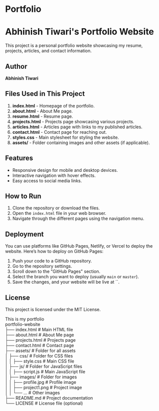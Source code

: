 # Portfolio
# Abhinish Tiwari's Portfolio Website

This project is a personal portfolio website showcasing my resume, projects, articles, and contact information.

## Author
**Abhinish Tiwari**

## Files Used in This Project

1. **index.html** - Homepage of the portfolio.
2. **about.html** - About Me page.
3. **resume.html** - Resume page.
4. **projects.html** - Projects page showcasing various projects.
5. **articles.html** - Articles page with links to my published articles.
6. **contact.html** - Contact page for reaching out.
7. **styles.css** - Main stylesheet for styling the website.
8. **assets/** - Folder containing images and other assets (if applicable).

## Features

- Responsive design for mobile and desktop devices.
- Interactive navigation with hover effects.
- Easy access to social media links.

## How to Run

1. Clone the repository or download the files.
2. Open the `index.html` file in your web browser.
3. Navigate through the different pages using the navigation menu.

## Deployment

You can use platforms like GitHub Pages, Netlify, or Vercel to deploy the website. Here’s how to deploy on GitHub Pages:

1. Push your code to a GitHub repository.
2. Go to the repository settings.
3. Scroll down to the "GitHub Pages" section.
4. Select the branch you want to deploy (usually `main` or `master`).
5. Save the changes, and your website will be live at ``.

## License
This project is licensed under the MIT License.


This is my portfolio <br>
portfolio-website <br>
├── index.html               # Main HTML file <br>
├── about.html               # About Me page <br>
├── projects.html            # Projects page <br>
├── contact.html             # Contact page <br>
├── assets/                  # Folder for all assets <br>
│   ├── css/                 # Folder for CSS files <br>
│   │   ├── style.css        # Main CSS file <br>
│   ├── js/                  # Folder for JavaScript files <br>
│   │   ├── script.js        # Main JavaScript file <br>
│   ├── images/              # Folder for images <br>
│   │   ├── profile.jpg      # Profile image <br>
│   │   ├── project1.png     # Project image <br>
│   │   └── ...              # Other images <br>
├── README.md                # Project documentation <br>
└── LICENSE                  # License file (optional) <br>
